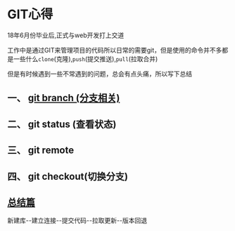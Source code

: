 # GIT心得

18年6月份毕业后,正式与web开发打上交道

工作中是通过GIT来管理项目的代码所以日常的需要git，但是使用的命令并不多都是一些什么`clone`(克隆),`push`(提交推送),`pull`(拉取合并)

但是有时候遇到一些不常遇到的问题，总会有点头痛，所以写下总结

## 一、 [git branch (分支相关)](git/branch.md)

## 二、 git status (查看状态)

## 三、 git remote

## 四、 git checkout(切换分支)






## [总结篇](git/summary.md)

新建库--建立连接--提交代码--拉取更新--版本回退
